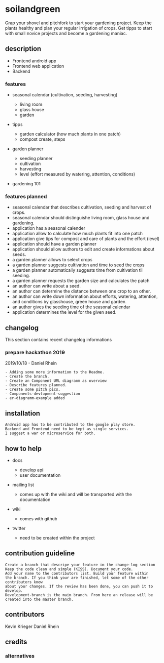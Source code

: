 # soilandgreen
Grap your shovel and pitchfork to start your gardening project.
Keep the plants healthy and plan your regular irrigation of crops.
Get tipps to start with small novice projects and become a gardening maniac.

## description


- Frontend android app
- Frontend web application
- Backend  
### features

- seasonal calendar (cultivation, seeding, harvesting)
  - living room
  - glass house
  - garden

- tipps
  - garden calculator (how much plants in one patch)
  - compost create, steps 
  
- garden planner  
  - seeding planner
  - cultivation
  - harvesting
  - level (effort measured by watering, attention, conditions)
- gardening 101

### features planned
- seasonal calendar that describes cultivation, seeding and harvest of crops.
- seasonal calendar should distinguishe living room, glass house and gardening.
- application has a seasonal calender
- application allow to calculate how much plants fit into one patch
- application give tips for compost and care of plants and the effort (level)
- application should have a garden planner
- application should allow authors to edit and create informations about seeds.
- a garden planner allows to select crops
- a garden planner suggests cultivation and time to seed the crops
- a garden planner automatically suggests time from cultivation til seeding.
- a garden planner requests the garden size and calculates the patch
- an author can write about a seed. 
- an author can determine the distance between one crop to an other.
- an author can write down information about efforts, watering, attention, and conditions by glasshouse, green house and garden.
- an author gives the seeding time of the seasonal calendar
- application determines the level for the given seed. 
       

## changelog
This section contains recent changelog informations
### prepare hackathon 2019
2019/10/18 - Daniel Rhein

    - Adding some more information to the Readme.
    - Create the branch.  
    - Create an Component UML diagramm as overview
    - Describe features planned.
    - Create some pitch pics.
    - Components-devlopment-suggestion
    - er-diagramm-example added
        
## installation
    Android app has to be contributed to the google play store.
    Backend and Frontend need to be kept as single services.
    I suggest a war or microservice for both. 
## how to help

- docs
  - develop api
  - user documentation     
  
- mailing list
  - comes up with the wiki and will be transported with the documentation
- wiki
  - comes with github
- twitter
   - need to be created within the project

## contribution guideline
    Create a branch that descripe your feature in the change-log section
    Keep the code clean and simple (KISS). Document your code.
    Add your name to the contributors list. Build your feature within 
    the branch. If you think your are finished, let some of the other contributors know
    about your changes. If the review has been done, you can push it to develop.
    Development-branch is the main branch. From here an release will be created into the master branch. 
## contributors
Kevin Krieger
Daniel Rhein
## credits

### alternatives